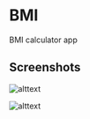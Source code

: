 # BMI 
BMI calculator app
## Screenshots

![alttext](https://lh3.googleusercontent.com/pw/AM-JKLVQ-na7yLvy9uMuJYxozUZ1yxCPEDgzVqjUZGu-a6KYP-KDM8vH1BJSBjyVigRC4C70FOjZC7k0Y0mu2c_QpDIVNTLxpN2Ip2DY6VkpgCOWpqtnJlMnbe7D8WFgeV5Sd2-Ssl83g2MOAm_n1p-M8qGUkg=w437-h969-no?authuser=0)

![alttext](https://lh3.googleusercontent.com/pw/AM-JKLUoG03UkIzq2vu3NUHlHaea9FvaZhxzXJ4tNYW0sDmyZlgWI-mKbXQDrpAdveqqkyGDQTG1rrA_AXw9trGIysq_qk5wSkKqs7e8ek39g0LYA_IdV9OyPDimBmQQwP1HYJeIJDlhbaV19wrHknZ6-6NnDA=w437-h969-no?authuser=0)
